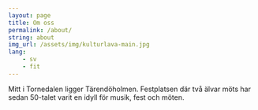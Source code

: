 ```yaml
---
layout: page
title: Om oss
permalink: /about/
string: about
img_url: /assets/img/kulturlava-main.jpg
lang:
    - sv
    - fit
---
```


Mitt i Tornedalen ligger Tärendöholmen. Festplatsen där två älvar möts har sedan 50-talet varit en idyll för musik, fest och möten.

